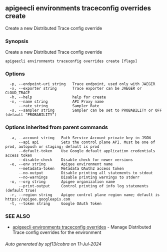 ## apigeecli environments traceconfig overrides create

Create a new Distributed Trace config override

### Synopsis

Create a new Distributed Trace config override

```
apigeecli environments traceconfig overrides create [flags]
```

### Options

```
  -p, --endpoint-uri string   Trace endpoint, used only with JAEGER
  -x, --exporter string       Trace exporter can be JAEGER or CLOUD_TRACE
  -h, --help                  help for create
  -n, --name string           API Proxy name
      --rate string           Sampler Rate
  -s, --sampler string        Sampler can be set to PROBABILITY or OFF (default "PROBABILITY")
```

### Options inherited from parent commands

```
  -a, --account string   Path Service Account private key in JSON
      --api api          Sets the control plane API. Must be one of prod, autopush or staging; default is prod
      --default-token    Use Google default application credentials access token
      --disable-check    Disable check for newer versions
  -e, --env string       Apigee environment name
      --metadata-token   Metadata OAuth2 access token
      --no-output        Disable printing all statements to stdout
      --no-warnings      Disable printing warnings to stderr
  -o, --org string       Apigee organization name
      --print-output     Control printing of info log statements (default true)
  -r, --region string    Apigee control plane region name; default is https://apigee.googleapis.com
  -t, --token string     Google OAuth Token
```

### SEE ALSO

* [apigeecli environments traceconfig overrides](apigeecli_environments_traceconfig_overrides.md)	 - Manage Distributed Trace config overrides for the environment

###### Auto generated by spf13/cobra on 11-Jul-2024
